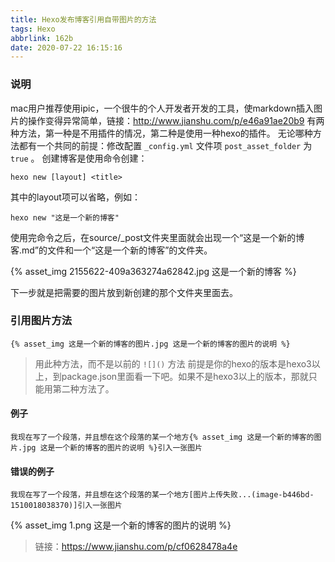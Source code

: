```yaml
---
title: Hexo发布博客引用自带图片的方法
tags: Hexo
abbrlink: 162b
date: 2020-07-22 16:15:16
---
```


### 说明

mac用户推荐使用ipic，一个很牛的个人开发者开发的工具，使markdown插入图片的操作变得异常简单，链接：http://www.jianshu.com/p/e46a91ae20b9
有两种方法，第一种是不用插件的情况，第二种是使用一种hexo的插件。
无论哪种方法都有一个共同的前提：修改配置 `_config.yml` 文件项 `post_asset_folder` 为 `true` 。
创建博客是使用命令创建：

```
hexo new [layout] <title>
```

其中的layout项可以省略，例如：

```
hexo new "这是一个新的博客"
```

使用完命令之后，在source/_post文件夹里面就会出现一个“这是一个新的博客.md”的文件和一个“这是一个新的博客”的文件夹。

{% asset_img 2155622-409a363274a62842.jpg 这是一个新的博客 %}

下一步就是把需要的图片放到新创建的那个文件夹里面去。

### 引用图片方法

```
{% asset_img 这是一个新的博客的图片.jpg 这是一个新的博客的图片的说明 %} 
```

> 用此种方法，而不是以前的 `![]()` 方法 前提是你的hexo的版本是hexo3以上，到package.json里面看一下吧。如果不是hexo3以上的版本，那就只能用第二种方法了。

#### 例子

```
我现在写了一个段落，并且想在这个段落的某一个地方{% asset_img 这是一个新的博客的图片.jpg 这是一个新的博客的图片的说明 %}引入一张图片
```

#### 错误的例子

```
我现在写了一个段落，并且想在这个段落的某一个地方[图片上传失败...(image-b446bd-1510018038370)]引入一张图片
```

{% asset_img 1.png 这是一个新的博客的图片的说明 %}

> 链接：https://www.jianshu.com/p/cf0628478a4e
